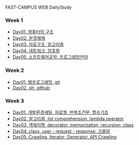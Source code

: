 FAST-CAMPUS WEB DailyStudy

### Week 1
- [Day01. 컴퓨터의 구조][1-1]
- [Day02. 운영체제][1-2]
- [Day03. 자료구조, 알고리즘][1-3]
- [Day04. 네트워크, 암호화][1-4]
- [Day05. 소프트웨어공학, 프로그래밍언어][1-5]

### Week 2
- [Day01. 웹프로그래밍, git][2-1]
- [Day02. git, github][2-2]

### Week 3
- [Day01. 개발환경세팅, 자료형, 반복조건문, 함수기초][3-1]
- [Day02. 알고리즘, list comprehension, lambda operator][3-2]
- [Day03, 객체지향, decorator, memorization, recursion, class][3-3]
- [Day04. class, user - request - response, 크롤링][3-4]
- [Day05. Crawling, Iterator, Generator, API Crawling][3-5]






























[1-1]: https://www.evernote.com/l/An3cCOzWnd5F_awovSSZ1jO01H7hVljSKxI
[1-2]: https://www.evernote.com/l/An3_MBPFvfVLppIzHW8lpsEvqsgkqJzFYLw
[1-3]: https://www.evernote.com/l/An1COgeTM3RJA5pYMYfRbqpPSxdxIW7DY2c
[1-4]: https://www.evernote.com/l/An3NSH4Dz5lFL7U-vIlknOFHqF2OGXobTYI
[1-5]: https://www.evernote.com/l/An2TlbU_Lm1Ah5Yr8Vl7xdc5jzIO3CA5ac4
[2-1]: https://www.evernote.com/l/An2TlbU_Lm1Ah5Yr8Vl7xdc5jzIO3CA5ac4
[2-2]: https://www.evernote.com/l/An3UtnZDAmZMuL4QwdHJOfFEeBm7qpg9B1Y
[3-1]: https://www.evernote.com/l/An2B6bZYK89KWbT4z5dNTJB6eQOGYKA3ZZw
[3-2]: https://www.evernote.com/l/An1c7YEa3bJM95zCZBL52arqEeo-0l4LWpM
[3-3]: https://www.evernote.com/l/An3uqwGlcZ5KF6vgYn2dSx65Vk5MaTcnISk
[3-4]: https://www.evernote.com/l/An3IiMeywcNOFqZnh63rXTeEiXvDxrxESNk
[3-5]: https://www.evernote.com/l/An0oyPaEhwJBI6L40gR95T2HVBDgPe_fAr0
